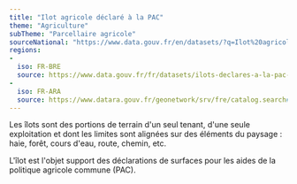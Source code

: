 ```yaml
---
title: "Ilot agricole déclaré à la PAC"
theme: "Agriculture"
subTheme: "Parcellaire agricole"
sourceNational: "https://www.data.gouv.fr/en/datasets/?q=Ilot%20agricole%20d%C3%A9clar%C3%A9%20%C3%A0%20la%20PAC"
regions:
-
  iso: FR-BRE
  source: https://www.data.gouv.fr/fr/datasets/ilots-declares-a-la-pac-en-2015-et-les-surfaces-en-28-groupes-de-cultures-en-bretagne/
-
  iso: FR-ARA
  source: https://www.datara.gouv.fr/geonetwork/srv/fre/catalog.search#/search?facet.q=domainKeyword%2Fhttps%253A%252F%252Fwww.datara.gouv.fr%252Fgeonetwork%252F%252Fthesaurus%252Ftheme%252Fdomaine%2523rubric_1%2Fhttps%253A%252F%252Fwww.datara.gouv.fr%252Fgeonetwork%252F%252Fthesaurus%252Ftheme%252Fdomaine%2523domaine_218%2Fhttps%253A%252F%252Fwww.datara.gouv.fr%252Fgeonetwork%252F%252Fthesaurus%252Ftheme%252Fdomaine%2523sousdomaine_435&resultType=details&sortBy=relevance&fast=index&_content_type=json&from=1&to=20
---
```


Les îlots sont des portions de terrain d'un seul tenant, d'une seule exploitation et dont les limites sont alignées sur des éléments du paysage : haie, forêt, cours d'eau, route, chemin, etc.

L'îlot est l'objet support des déclarations de surfaces pour les aides de la politique agricole commune (PAC).
